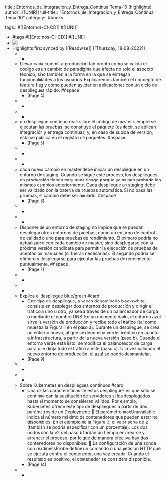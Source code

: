 title:: Entornos_de_Integracion_y_Entrega_Continua Tema-10 (highlights)
author:: [[UNIR]]
full-title:: "Entornos_de_Integracion_y_Entrega_Continua Tema-10"
category:: #books

tags:: #[[Entornos-CI-CD]] #[[UNI]]

- #tags #[[Entornos-CI-CD]] #[[UNI]]
- ![](https://readwise-assets.s3.amazonaws.com/media/uploaded_book_covers/profile_22942/2f569712-df1a-413e-bcba-54aa4aa1618c.jpg)
- Highlights first synced by [[Readwise]] [[Thursday, 18-08-2022]]
	- -
	- Llevar cada commit a producción tan pronto como se valida el código es un cambio de paradigma que afecta no solo el aspecto técnico, sino también a la forma en la que se entregan funcionalidades a los usuarios.  Explicaremos también el concepto de feature flag y cómo pueden ayudar en aplicaciones con un ciclo de despliegues rápido. #ñspace
		- (Page 4)
	- -
	- -
	- un  despliegue  continuo  real: sobre el código de master siempre se ejecutan las pruebas, se construye el paquete (es  decir,  se  aplican  integración  y  entrega  continuas)  y,  en  caso  de  subida  de versión, esta se publica en el registro de paquetes. #ñspace
		- (Page 5)
	- -
	- -
	- cada nuevo cambio en master debe iniciar un despliegue en un entorno de staging. Cuando  se  sigue  este  proceso,  los  despliegues  en  producción  tienen  muy  poco riesgo  porque  ya  se  han  probado  los  mismos  cambios  anteriormente.  Cada despliegue en staging debe ser validado con la batería de pruebas automática. Si no pasa las pruebas, el cambio debe ser anulado. #ñspace
		- (Page 6)
	- -
	- -
	- Disponer  de  un  entorno  de  staging  no  impide  que  se  puedan  desplegar  otros entornos de pruebas, como un entorno de control de calidad o uno para pruebas de rendimiento. El primero podría no actualizarse con cada cambio de master, sino desplegarse con la próxima versión candidata para permitir la ejecución de pruebas de  aceptación  manuales  (si  fueran  necesarias).  El  segundo  podría  ser  efímero  y desplegarse para ejecutar las pruebas de rendimiento puntualmente. #ñspace
		- (Page 7)
	- -
	- -
	- Explica el despliegue blue/green #card
		- Este  tipo  de  despliegue,  a  veces  denominado  black/white,  consiste  en  desplegar dos entornos de producción y dirigir el tráfico a uno u otro, ya sea a través de un balanceador de carga o mediante el nombre DNS. En un momento dado, el entorno azul  sirve  la  versión  de  producción  y  recibe  todo  el  tráfico  (tal  como  muestra  la Figura 1 en el paso a). Durante un despliegue, se crea un entorno nuevo, al que se denomina verde, idéntico en cuanto a infraestructura, a partir de la nueva versión (paso  b).  Cuando  el  entorno  verde  está  listo,  se  modifica  el  balanceador  de  carga para que dirija todo el tráfico a este (paso c). Una vez validado el nuevo entorno de producción, el azul se podría desmantelar.
		- (Page 9)
	- -
	- -
	- Sobre Kubernetes en despliegues continuos #card
		- Una  de  las  características  de  estos  despliegues  es  que  solo  se  continúa  con  la sustitución  de  servidores  si  los  desplegados  hasta  el  momento  se  consideran válidos.  Por  ejemplo,  Kubernetes  ofrece  este  tipo  de  despliegues  a  partir  de  dos parámetros de un Deployment:   El  parámetro  maxUnavailable  indica  el  número  máximo  de  contenedores  que pueden  estar  no  disponibles.  En  el  ejemplo  de  la  Figura  3,  el  valor  sería  de  2 (también  se  podría  especificar  con  un  porcentaje).  Los  dos  nodos  con  la  v2  del paso b tardan un tiempo en crearse y arrancar el proceso, por lo que de manera efectiva hay dos contenedores no disponibles.   La  configuración  de  una  sonda  con  readinessProbe  define  un  comando  o  una petición  HTTP  que  se  ejecuta  contra  el  contenedor,  una  vez  creado.  Cuando  el resultado es positivo, el contenedor se considera disponible.
		- (Page 14)
	- -